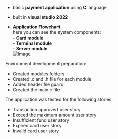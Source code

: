 - basic **payment application** using **C** language<br /> 
- built in **visual studio 2022**<br />

- **Application Flowchart**<br />
    here you can see the system components:<br />
      - **Card module**<br />
      - **Terminal module**<br />
      - **Server module**<br />
![image](https://user-images.githubusercontent.com/115073680/196033101-48d2a069-e13e-4fad-994a-38206f65844a.png)

Environment development preparation:<br />
 - Created modules folders<br />
 - Created .c and .h file for each module<br />
 - Added header file guard<br />
 - Created the main.c file<br />




The application was tested for the following stories:<br />
 - Transaction approved user story<br />
 - Exceed the maximum amount user story<br />
 - Insufficient fund user story<br />
 - Expired card user story<br />
 - Invalid card user story<br />
